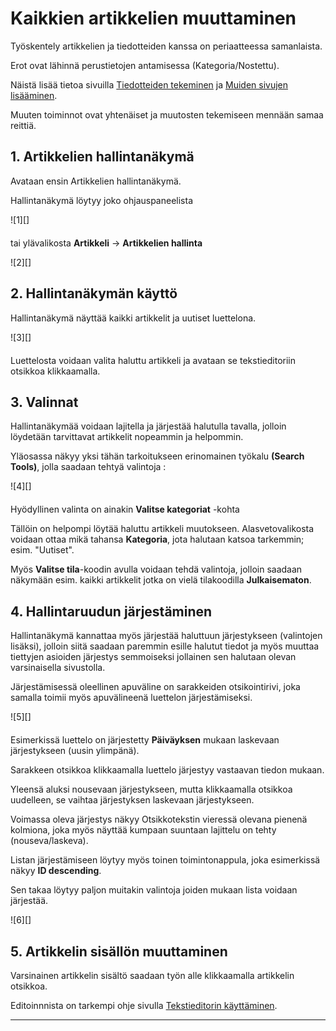 # Kaikkien artikkelien muuttaminen

Työskentely artikkelien ja tiedotteiden kanssa on periaatteessa samanlaista.

Erot ovat lähinnä perustietojen antamisessa (Kategoria/Nostettu).

Näistä lisää tietoa sivuilla [Tiedotteiden tekeminen][21] ja [Muiden sivujen lisääminen][22].

Muuten toiminnot ovat yhtenäiset ja muutosten tekemiseen mennään samaa reittiä.


## 1. Artikkelien hallintanäkymä

Avataan ensin Artikkelien hallintanäkymä.

Hallintanäkymä löytyy joko ohjauspaneelista

<figure class="fig-n" style="margin:0 0 20px 0">
![1][]
</figure>

tai ylävalikosta __Artikkeli__  ->  __Artikkelien hallinta__

<figure class="fig-n" style="margin:0 0 20px 0">
![2][]
</figure>



## 2. Hallintanäkymän käyttö

Hallintanäkymä näyttää kaikki artikkelit ja uutiset luettelona.

<figure class="fig-n border" style="margin:0 0 20px 0">
![3][]
</figure>

Luettelosta voidaan valita haluttu artikkeli ja avataan se tekstieditoriin otsikkoa klikkaamalla.



## 3. Valinnat

Hallintanäkymää voidaan lajitella ja järjestää halutulla tavalla, jolloin löydetään tarvittavat
artikkelit nopeammin ja helpommin.

Yläosassa näkyy yksi tähän tarkoitukseen erinomainen työkalu __(Search Tools)__, jolla saadaan tehtyä valintoja :

<figure class="fig-n border" style="margin:0 0 20px 0">
![4][]
</figure>

Hyödyllinen valinta on ainakin __Valitse kategoriat__ -kohta

Tällöin on helpompi löytää haluttu artikkeli muutokseen. Alasvetovalikosta voidaan ottaa mikä
tahansa __Kategoria__, jota halutaan katsoa tarkemmin; esim. "Uutiset".

Myös __Valitse tila__-koodin avulla voidaan tehdä valintoja, jolloin saadaan näkymään esim. kaikki
artikkelit jotka on vielä tilakoodilla __Julkaisematon__.




## 4. Hallintaruudun järjestäminen

Hallintanäkymä kannattaa myös järjestää haluttuun järjestykseen (valintojen lisäksi),
jolloin siitä saadaan paremmin esille halutut tiedot ja myös muuttaa tiettyjen asioiden
järjestys semmoiseksi jollainen sen halutaan olevan varsinaisella sivustolla.

Järjestämisessä oleellinen apuväline on sarakkeiden otsikointirivi, joka samalla toimii myös
apuvälineenä luettelon järjestämiseksi.

<figure class="fig-n border" style="margin:0 0 20px 0">
![5][]
</figure>

Esimerkissä luettelo on järjestetty __Päiväyksen__ mukaan laskevaan järjestykseen (uusin ylimpänä).

Sarakkeen otsikkoa klikkaamalla luettelo järjestyy vastaavan tiedon mukaan.

Yleensä aluksi nousevaan järjestykseen, mutta klikkaamalla otsikkoa uudelleen, se vaihtaa
järjestyksen laskevaan järjestykseen.

Voimassa oleva järjestys näkyy Otsikkotekstin vieressä olevana pienenä kolmiona, joka myös
näyttää kumpaan suuntaan lajittelu on tehty (nouseva/laskeva).


Listan järjestämiseen löytyy myös toinen toimintonappula, joka esimerkissä näkyy __ID descending__.

Sen takaa löytyy paljon muitakin valintoja joiden mukaan lista voidaan järjestää.

<figure class="fig-n border" style="margin:0 0 20px 0">
![6][]
</figure>




## 5. Artikkelin sisällön muuttaminen

Varsinainen artikkelin sisältö saadaan työn alle klikkaamalla artikkelin otsikkoa.

Editoinnnista on tarkempi ohje sivulla [Tekstieditorin käyttäminen][23].

----


[1]: kuvat/kuva125.png "Ruutumalli toiminnosta"
[2]: kuvat/kuva126.png "Ruutumalli valikoiden kautta"
[3]: kuvat/kuva127.png "Ruutumalli hallintaikkunasta"
[4]: kuvat/kuva128.png "Ruutumalli valinnoista"
[5]: kuvat/kuva129.png "Ruutumalli sarakeotsikoista"
[6]: kuvat/kuva130.png "Ruutumalli sarakeotsikoista"
[21]: pages/tiedotteiden-tekeminen.md
[22]: pages/sivujen-lisaaminen.md
[23]: pages/tekstieditorin-kaytto.md
